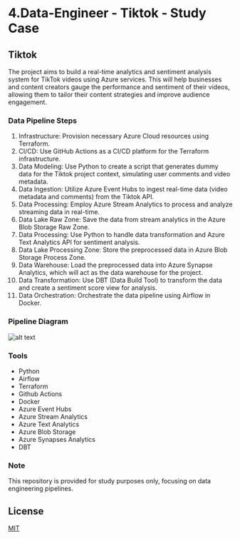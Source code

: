 # 4.Data-Engineer - Tiktok - Study Case

## Tiktok

The project aims to build a real-time analytics and sentiment analysis system for TikTok videos using Azure services. This will help businesses and content creators gauge the performance and sentiment of their videos, allowing them to tailor their content strategies and improve audience engagement.

### Data Pipeline Steps

1. Infrastructure: Provision necessary Azure Cloud resources using Terraform.
2. CI/CD: Use GitHub Actions as a CI/CD platform for the Terraform infrastructure.
3. Data Modeling: Use Python to create a script that generates dummy data for the Tiktok project context, simulating user comments and video metadata.
4. Data Ingestion: Utilize Azure Event Hubs to ingest real-time data (video metadata and comments) from the Tiktok API.
5. Data Processing: Employ Azure Stream Analytics to process and analyze streaming data in real-time.
6. Data Lake Raw Zone: Save the data from stream analytics in the Azure Blob Storage Raw Zone.
7. Data Processing: Use Python to handle data transformation and Azure Text Analytics API for sentiment analysis.
8. Data Lake Processing Zone: Store the preprocessed data in Azure Blob Storage Process Zone.
9. Data Warehouse: Load the preprocessed data into Azure Synapse Analytics, which will act as the data warehouse for the project.
10. Data Transformation: Use DBT (Data Build Tool) to transform the data and create a sentiment score view for analysis.
11. Data Orchestration: Orchestrate the data pipeline using Airflow in Docker.

### Pipeline Diagram

![alt text](https://github.com/makima0499/4.Data-Engineer/blob/main/4.DataPipeline.png)

### Tools

* Python
* Airflow
* Terraform
* Github Actions
* Docker
* Azure Event Hubs
* Azure Stream Analytics
* Azure Text Analytics
* Azure Blob Storage
* Azure Synapses Analytics
* DBT

### Note

This repository is provided for study purposes only, focusing on data engineering pipelines.

## License

[MIT](https://choosealicense.com/licenses/mit/)